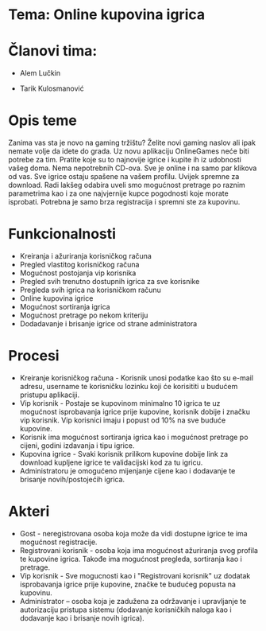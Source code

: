 # Tema: Online kupovina igrica

# Članovi tima:
 - Alem Lučkin
 
 - Tarik Kulosmanović

# Opis teme

Zanima vas sta je novo na gaming tržištu? Želite novi gaming naslov ali ipak nemate volje da idete do grada. Uz novu aplikaciju OnlineGames neće biti potrebe za tim.
Pratite koje su to najnovije igrice i kupite ih iz udobnosti vašeg doma. Nema nepotrebnih CD-ova. Sve je online i na samo par klikova od vas. Sve igrice ostaju spašene na vašem profilu. Uvijek spremne za download.
Radi lakšeg odabira uveli smo mogućnost pretrage po raznim parametrima kao i za one najvjernije kupce pogodnosti koje morate isprobati. Potrebna je samo brza registracija i spremni ste za kupovinu.

# Funkcionalnosti

- Kreiranja i ažuriranja korisničkog računa
- Pregled vlastitog korisničkog računa
- Mogućnost postojanja vip korisnika
- Pregled svih trenutno dostupnih igrica za sve korisnike
- Pregleda svih igrica na korisničkom računu
- Online kupovina igrice
- Mogućnost sortiranja igrica
- Mogućnost pretrage po nekom kriteriju
- Dodadavanje i brisanje igrice od strane administratora

# Procesi

- Kreiranje korisničkog računa - Korisnik unosi podatke kao što su e-mail adresu, username te korisničku lozinku koji će korisititi u budućem pristupu aplikaciji.
- Vip korisnik - Postaje se kupovinom minimalno 10 igrica te uz mogućnost isprobavanja igrice prije kupovine, korisnik dobije i značku vip korisnik. Vip korisnici imaju i popust od 10% na sve buduće kupovine.
- Korisnik ima mogućnost sortiranja igrica kao i mogućnost pretrage po cijeni, godini izdavanja i tipu igrice.
- Kupovina igrice - Svaki korisnik prilikom kupovine dobije link za download kupljene igrice te validacijski kod za tu igricu.
- Administratoru je omogućeno mijenjanje cijene kao i dodavanje te brisanje novih/postojećih igrica.

# Akteri

- Gost - neregistrovana osoba koja može da vidi dostupne igrice te ima mogućnost registracije.
- Registrovani korisnik - osoba koja ima mogućnost ažuriranja svog profila te kupovine igrica. Takođe ima mogućnost pregleda, sortiranja kao i pretrage.
- Vip korisnik - Sve mogucnosti kao i &quot;Registrovani korisnik&quot; uz dodatak isprobavanja igrice prije kupovine, značke te budućeg popusta na kupovinu.
- Administrator – osoba koja je zadužena za održavanje i upravljanje te autorizaciju pristupa sistemu (dodavanje korisničkih naloga kao i dodavanje kao i brisanje novih igrica).

